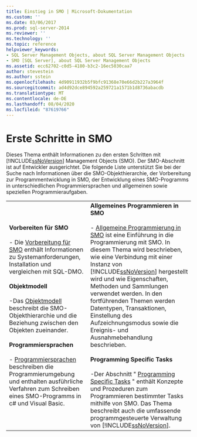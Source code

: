 ```yaml
---
title: Einstieg in SMO | Microsoft-Dokumentation
ms.custom: ''
ms.date: 03/06/2017
ms.prod: sql-server-2014
ms.reviewer: ''
ms.technology: ''
ms.topic: reference
helpviewer_keywords:
- SQL Server Management Objects, about SQL Server Management Objects
- SMO [SQL Server], about SQL Server Management Objects
ms.assetid: ecc62702-c0d5-4180-b3c2-16ec5030caa7
author: stevestein
ms.author: sstein
ms.openlocfilehash: 4d90911932b5f9bfc91368e70e66d2b227a3964f
ms.sourcegitcommit: ad4d92dce894592a259721a1571b1d8736abacdb
ms.translationtype: MT
ms.contentlocale: de-DE
ms.lasthandoff: 08/04/2020
ms.locfileid: "87619766"
---
```

# <a name="getting-started-in-smo"></a>Erste Schritte in SMO
  Dieses Thema enthält Informationen zu den ersten Schritten mit [!INCLUDE[ssNoVersion](../../includes/ssnoversion-md.md)] Management Objects (SMO). Der SMO-Abschnitt ist auf Entwickler ausgerichtet. Die folgende Liste unterstützt Sie bei der Suche nach Informationen über die SMO-Objekthierarchie, der Vorbereitung zur Programmentwicklung in SMO, der Entwicklung eines SMO-Programms in unterschiedlichen Programmiersprachen und allgemeinen sowie speziellen Programmieraufgaben.  
  
|||  
|-|-|  
|**Vorbereiten für SMO**<br /><br /> -   Die [Vorbereitung für SMO](../../database-engine/dev-guide/preparing-to-use-smo.md) enthält Informationen zu Systemanforderungen, Installation und vergleichen mit SQL-DMO.<br /><br /> **Objektmodell**<br /><br /> -Das [Objektmodell](smo-object-model.md) beschreibt die SMO-Objekthierarchie und die Beziehung zwischen den Objekten zueinander.<br /><br /> **Programmiersprachen**<br /><br /> -   [Programmiersprachen](smo-programming-languages.md) beschreiben die Programmierumgebung und enthalten ausführliche Verfahren zum Schreiben eines SMO-Programms in c# und Visual Basic.|**Allgemeines Programmieren in SMO**<br /><br /> -   [Allgemeine Programmierung in SMO](create-program/creating-smo-programs.md) ist eine Einführung in die Programmierung mit SMO. In diesem Thema wird beschrieben, wie eine Verbindung mit einer Instanz von [!INCLUDE[ssNoVersion](../../includes/ssnoversion-md.md)] hergestellt wird und wie Eigenschaften, Methoden und Sammlungen verwendet werden. In den fortführenden Themen werden Datentypen, Transaktionen, Einstellung des Aufzeichnungsmodus sowie die Ereignis- und Ausnahmebehandlung beschrieben.<br /><br /> **Programming Specific Tasks**<br /><br /> -Der Abschnitt " [Programming Specific Tasks](tasks/programming-specific-tasks.md) " enthält Konzepte und Prozeduren zum Programmieren bestimmter Tasks mithilfe von SMO. Das Thema beschreibt auch die umfassende programmgesteuerte Verwaltung von [!INCLUDE[ssNoVersion](../../includes/ssnoversion-md.md)].|  
  
  
